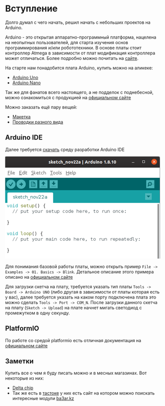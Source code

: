# Вступление

Долго думал с чего начать, решил начать с небольших проектов на Arduino.

Arduino - это открытая аппаратно-программный платформа, нацелена на неопытных пользователей, для старта изучения основ программирования и/или робототехники. В основе платы стоит контроллер Atmega в зависимости от плат модификация контроллера может отличаться. Более подробно можно почитать на [сайте](https://www.arduino.cc/en/Guide/Introduction).

На старте нам понадобится плата Arduino, купить можно на аликеке:

* [Arduino Uno](https://ru.aliexpress.com/item/33009726379.html?spm=a2g0o.productlist.0.0.25974fd9fmR77m&algo_pvid=a4c2fe94-1d21-4bea-8870-45489f920ec2&algo_expid=a4c2fe94-1d21-4bea-8870-45489f920ec2-4&btsid=262d814f-3b3d-4b60-88ac-79f9d32b5016&ws_ab_test=searchweb0_0,searchweb201602_2,searchweb201603_52)
* [Arduino Nano](https://ru.aliexpress.com/item/32242048437.html?spm=a2g0o.productlist.0.0.2cef6623Li5MTg&algo_pvid=c2880935-daa7-4505-8ef1-c55f42b446ff&algo_expid=c2880935-daa7-4505-8ef1-c55f42b446ff-8&btsid=aabb2643-2cef-4d2f-a6ba-15aff2c1031d&ws_ab_test=searchweb0_0,searchweb201602_2,searchweb201603_52)

Так же для фанатов всего настоящего, а не подделок с поднебесной, можно ознакомиться с продукцией на [официальном сайте](https://store.arduino.cc/usa/arduino/boards-modules)

Можно заказать ещё пару вещей:

* [Макетка](https://ru.aliexpress.com/item/32432740751.html?spm=a2g0o.productlist.0.0.d7b03000rVbFVh&algo_pvid=57930d87-1770-4d50-b1e0-da343cefe770&algo_expid=57930d87-1770-4d50-b1e0-da343cefe770-5&btsid=af2fac3e-e736-42c9-8435-5fbc0623bc91&ws_ab_test=searchweb0_0,searchweb201602_2,searchweb201603_52)
* [Проводки разного вида](https://ru.aliexpress.com/item/32662824675.html?spm=a2g0o.productlist.0.0.d7b03000rVbFVh&algo_pvid=57930d87-1770-4d50-b1e0-da343cefe770&algo_expid=57930d87-1770-4d50-b1e0-da343cefe770-2&btsid=af2fac3e-e736-42c9-8435-5fbc0623bc91&ws_ab_test=searchweb0_0,searchweb201602_2,searchweb201603_52)

## Arduino IDE

Далее требуется [скачать](https://www.arduino.cc/en/Main/Software) среду разработки Arduino IDE

![Arduino IDE](../img/00/arduino-ide.png)

Для понимания базовой работы платы, можно открыть пример ```File -> Examples -> 01. Basics -> Blink```. Детальное описание этого примера описано на [официальном сайте](https://www.arduino.cc/en/Tutorial/Blink)

Для загрузки скетча на плату, требуется указать тип платы ```Tools -> Board -> Arduino UNO``` (либо другая в зависимости от платы которая есть у вас), далее требуется указать на каком порту подключена плата это можно сделать ```Tools -> Port -> COM_N```. После загрузки данного скетча на плату (```Sketch -> Upload```) на плате начнет мигать светодиод с промежутком в одну секунду.

## PlatformIO

По работе со средой platformio есть отличная документация на [официальном сайте](https://platformio.org/install/ide?install=vscode)

## Заметки

Купить все о чем я буду писать можно и в месных магазинах. Вот некоторые из них:

* [Delta chip](https://go.2gis.com/qny6b)
* Так же есть в [тастоке](https://go.2gis.com/2oxdd) у них есть сайт на котором можно поискать интересные модули [ba3ar.kz](http://ba3ar.kz/)

